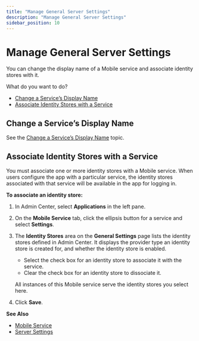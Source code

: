 ```yaml
---
title: "Manage General Server Settings"
description: "Manage General Server Settings"
sidebar_position: 10
---
```


# Manage General Server Settings

You can change the display name of a Mobile service and associate identity stores with it.

What do you want to do?

- [Change a Service’s Display Name](#change-a-services-display-name)
- [Associate Identity Stores with a Service](#associate-identity-stores-with-a-service)

## Change a Service’s Display Name

See the
[Change a Service’s Display Name](/docs/directorymanager/11.0/admincenter/service/dataservice/manage.md#change-a-services-display-name)
topic.

## Associate Identity Stores with a Service

You must associate one or more identity stores with a Mobile service. When users configure the app
with a particular service, the identity stores associated with that service will be available in the
app for logging in.

**To associate an identity store:**

1. In Admin Center, select **Applications** in the left pane.
2. On the **Mobile Service** tab, click the ellipsis button for a service and select **Settings**.
3. The **Identity Stores** area on the **General Settings** page lists the identity stores defined
   in Admin Center. It displays the provider type an identity store is created for, and whether the
   identity store is enabled.

    - Select the check box for an identity store to associate it with the service.
    - Clear the check box for an identity store to dissociate it.

    All instances of this Mobile service serve the identity stores you select here.

4. Click **Save**.

**See Also**

- [Mobile Service](/docs/directorymanager/11.0/admincenter/service/mobileservice/overview.md)
- [Server Settings](/docs/directorymanager/11.0/admincenter/service/mobileservice/server/overview.md)
